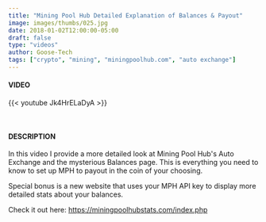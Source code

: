 ```yaml
---
title: "Mining Pool Hub Detailed Explanation of Balances & Payout"
image: images/thumbs/025.jpg
date: 2018-01-02T12:00:00-05:00
draft: false
type: "videos"
author: Goose-Tech
tags: ["crypto", "mining", "miningpoolhub.com", "auto exchange"]
---
```


#### VIDEO

{{< youtube Jk4HrELaDyA >}}

&nbsp;

#### DESCRIPTION

In this video I provide a more detailed look at Mining Pool Hub's Auto Exchange and the mysterious Balances page.  This is everything you need to know to set up MPH to payout in the coin of your choosing.

Special bonus is a new website that uses your MPH API key to display more detailed stats about your balances.

Check it out here: https://miningpoolhubstats.com/index.php  
